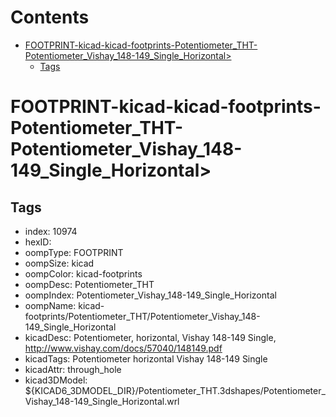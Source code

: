 



Contents
========

* [FOOTPRINT-kicad-kicad-footprints-Potentiometer_THT-Potentiometer_Vishay_148-149_Single_Horizontal>](#footprint-kicad-kicad-footprints-potentiometer_tht-potentiometer_vishay_148-149_single_horizontal)
	* [Tags](#tags)

# FOOTPRINT-kicad-kicad-footprints-Potentiometer_THT-Potentiometer_Vishay_148-149_Single_Horizontal>

## Tags

- index: 10974
- hexID: 
- oompType: FOOTPRINT
- oompSize: kicad
- oompColor: kicad-footprints
- oompDesc: Potentiometer_THT
- oompIndex: Potentiometer_Vishay_148-149_Single_Horizontal
- oompName: kicad-footprints/Potentiometer_THT/Potentiometer_Vishay_148-149_Single_Horizontal
- kicadDesc: Potentiometer, horizontal, Vishay 148-149 Single, http://www.vishay.com/docs/57040/148149.pdf
- kicadTags: Potentiometer horizontal Vishay 148-149 Single
- kicadAttr: through_hole
- kicad3DModel: ${KICAD6_3DMODEL_DIR}/Potentiometer_THT.3dshapes/Potentiometer_Vishay_148-149_Single_Horizontal.wrl
